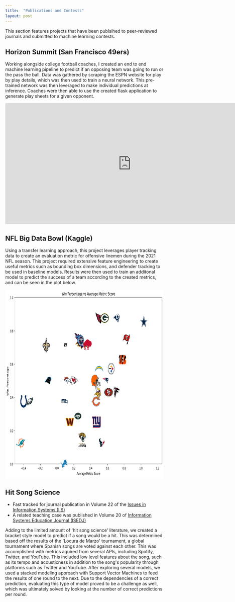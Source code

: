 ```yaml
---
title:  "Publications and Contests"
layout: post
---
```

This section features projects that have been publsihed to peer-reviewed journals and submitted to machine learning contests. 


## Horizon Summit (San Francisco 49ers)

Working alongside college football coaches, I created an end to end machine learning pipeline to predict if an opposing team was going to run or the pass the ball. Data was gathered by scraping the ESPN website for play by play details, which was then used to train a neural network. This pre-trained network was then leveraged to make individual predictions at inference. Coaches were then able to use the created flask application to generate play sheets for a given opponent. 



<iframe width="800" height="385" src="https://www.youtube.com/embed/kNb_ZNog_ng" title="PAC_Predictions Live Demo" frameborder="0" allow="accelerometer; autoplay; clipboard-write; encrypted-media; gyroscope; picture-in-picture; web-share" allowfullscreen></iframe>


## NFL Big Data Bowl (Kaggle)

Using a transfer learning approach, this project leverages player tracking data to create an evaluation metric for offensive linemen during the 2021 NFL season. This project required extensive feature engineering to create useful metrics such as bounding box dimensions, and defender tracking to be used in baseline models. Results were then used to train an additonal model to predict the success of a team according to the created metrics, and can be seen in the plot below. 

<img src="https://github.com/ZGalante/github-portfolio/blob/main/NFL_Big_Data_Bowl_2023/Team_plot.png?raw=true" width="800" height="600">



## Hit Song Science

- Fast tracked for journal publication in Volume 22 of the [Issues in Information Systems (IIS)](https://digitalcommons.bryant.edu/cgi/viewcontent.cgi?article=1043&context=cisjou) 
- A related teaching case was published in Volume 20 of [Information Systems Education Journal (ISEDJ)](https://files.eric.ed.gov/fulltext/EJ1351062.pdf)

Adding to the limited amount of 'hit song science' literature, we created a bracket style model to predict if a song would be a hit. This was determined based off the results of the 'Locura de Marzo' tournament, a global tournament where Spanish songs are voted against each other. This was accomplished with metrics aquired from several APIs, including Spotify, Twitter, and YouTube. This included low level features about the song, such as its tempo and acousticness in addition to the song's popularity through platforms such as Twitter and YouTube. After exploring several models, we used a stacked modeling approach with Support Vector Machines to feed the results of one round to the next. Due to the dependencies of a correct prediction, evaluating this type of model proved to be a challenge as well, which was ultimately solved by looking at the number of correct predictions per round. 







